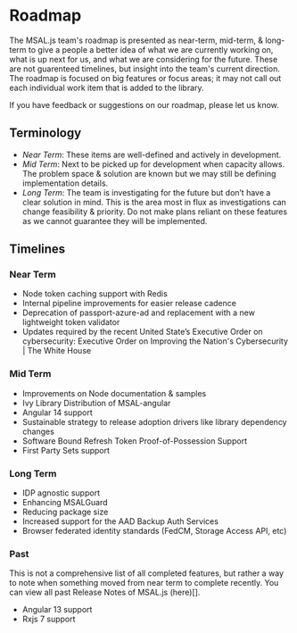# Roadmap

The MSAL.js team's roadmap is presented as near-term, mid-term, & long-term to give a people a better idea of what we are currently working on, what is up next for us, and what we are considering for the future. These are not guarenteed timelines, but insight into the team's current direction. The roadmap is focused on big features or focus areas; it may not call out each individual work item that is added to the library. 

If you have feedback or suggestions on our roadmap, please let us know.

## Terminology
- *Near Term*: These items are well-defined and actively in development.
- *Mid Term*: Next to be picked up for development when capacity allows. The problem space & solution are known but we may still be defining implementation details.
- *Long Term*: The team is investigating for the future but don’t have a clear solution in mind. This is the area most in flux as investigations can change feasibility & priority. Do not make plans reliant on these features as we cannot guarantee they will be implemented. 

## Timelines

### Near Term
- Node token caching support with Redis 
- Internal pipeline improvements for easier release cadence 
- Deprecation of passport-azure-ad and replacement with a new lightweight token validator 
- Updates required by the recent United State’s Executive Order on cybersecurity: Executive Order on Improving the Nation's Cybersecurity | The White House 

### Mid Term
- Improvements on Node documentation & samples  
- Ivy Library Distribution of MSAL-angular 
- Angular 14 support 
- Sustainable strategy to release adoption drivers like library dependency changes  
- Software Bound Refresh Token Proof-of-Possession Support
- First Party Sets support  

### Long Term
- IDP agnostic support  
- Enhancing MSALGuard 
- Reducing package size 
- Increased support for the AAD Backup Auth Services  
- Browser federated identity standards (FedCM, Storage Access API, etc) 


### Past
This is not a comprehensive list of all completed features, but rather a way to note when something moved from near term to complete recently. You can view all past Release Notes of MSAL.js (here)[].

- Angular 13 support 
- Rxjs 7 support 

